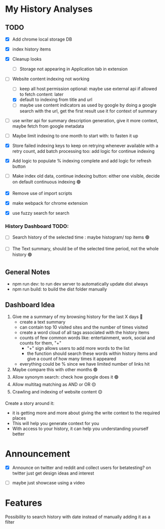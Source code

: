 # My History Analyses
## TODO

- [X] Add chrome local storage DB
- [X] index history items
- [X] Cleanup looks
  -  [ ] Storage not appearing in Application tab in extension

- [ ] Website content indexing not working
  -  [ ] keep all host permission optional: maybe use external api if allowed to fetch content: later
   - [X] default to indexing from title and url
   - [ ] maybe use content indicators as used by google by doing a google search with the url, get the first result use it for context of summary
- [ ] use writer api for summary description generation, give it more context, maybe fetch from google metadata
- [ ] Maybe limit indexing to one month to start with: to fasten it up

- [X] Store failed indexing keys to keep on retrying whenever available with a retry count, add batch processing too: add logic for continue indexing
- [X] Add logic to populate % indexing complete and add logic for refresh button
- [ ] Make index old data, continue indexing button: either one visible, decide on default continuous indexing :green_circle:
- [X] Remove use of import scripts
- [X] make webpack for chrome extension
- [X] use fuzzy search for search

### History Dashboard TODO:
- [ ] Search history of the selected time : maybe histogram/ top items :green_circle:
- [ ] The Text summary, should be of the selected time period, not the whole history :green_circle:


## General Notes
- npm run dev: to run dev server to automatically update dist always
- npm run build: to build the dist folder manually

## Dashboard Idea
1. Give me a summary of my browsing history for the last X days :red_circle:
    - create a text summary
    - can contain top 10 visited sites and the number of times visited
    - create a word cloud of all tags associated with the history items
    - counts of few common words like: entertainment, work, social and counts for them, "+"
        - "+" sign allows users to add more words to the list
        - the function should search these words within history items and give a count of how many times it appeared
    - everything could be % since we have limited number of links hit
2. Maybe compare this with other months :green_circle:
3. Allow synonym search: check how google does it :green_circle:
4. Allow multitag matching as AND or OR :yellow_circle:
5. Crawling and indexing of website content :yellow_circle:

Create a story around it:
- it is getting more and more about giving the write context to the required places
- This will help you generate context for you 
- With access to your history, it can help you understanding yourself better


# Announcement

- [X] Announce on twitter and reddit and collect users for betatesting? on twitter just get design ideas and interest
- [ ] maybe just showcase using a video


# Features
Possibility to search history with date instead of manually adding it as a filter
